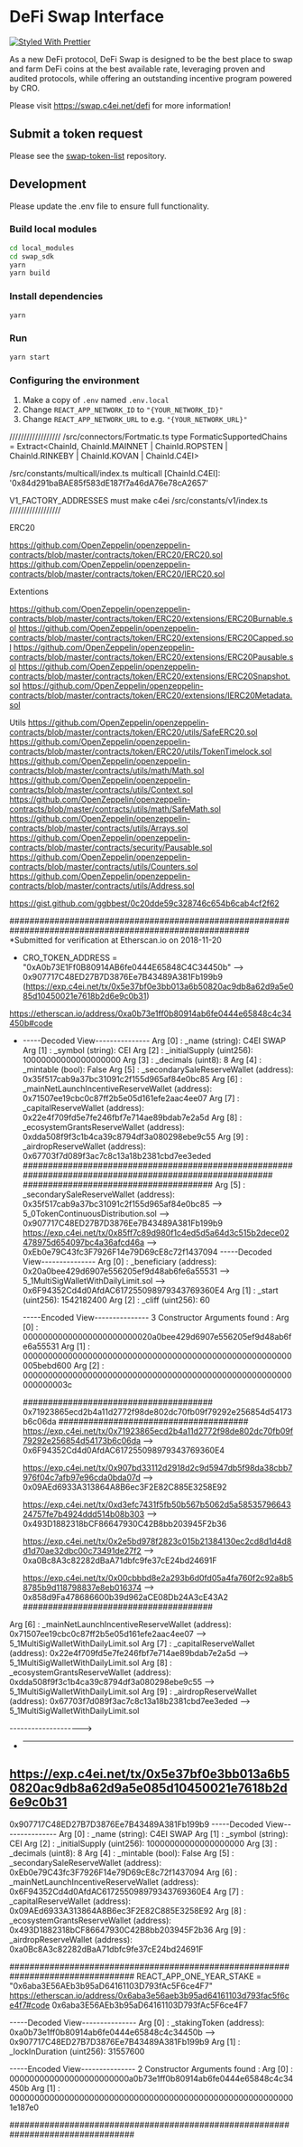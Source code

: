 # DeFi Swap Interface

[![Styled With Prettier](https://img.shields.io/badge/code_style-prettier-ff69b4.svg)](https://prettier.io/)

As a new DeFi protocol, DeFi Swap is designed to be the best place to swap and farm DeFi coins at the best available rate, leveraging proven and audited protocols, while offering an outstanding incentive program powered by CRO.

Please visit https://swap.c4ei.net/defi for more information!

## Submit a token request

Please see the [swap-token-list](https://github.com/crypto-com/swap-token-list) repository.

## Development

Please update the .env file to ensure full functionality.

### Build local modules

```bash
cd local_modules
cd swap_sdk
yarn
yarn build
```

### Install dependencies

```bash
yarn
```

### Run

```bash
yarn start
```

### Configuring the environment

1. Make a copy of `.env` named `.env.local`
2. Change `REACT_APP_NETWORK_ID` to `"{YOUR_NETWORK_ID}"`
3. Change `REACT_APP_NETWORK_URL` to e.g. `"{YOUR_NETWORK_URL}"` 



//////////////////
/src/connectors/Fortmatic.ts
type FormaticSupportedChains = Extract<ChainId, ChainId.MAINNET | ChainId.ROPSTEN | ChainId.RINKEBY | ChainId.KOVAN | ChainId.C4EI>

/src/constants/multicall/index.ts
multicall [ChainId.C4EI]: '0x84d291baBAE85f583dE187f7a46dA76e78cA2657'

V1_FACTORY_ADDRESSES must make c4ei 
/src/constants/v1/index.ts
//////////////////



ERC20
 
https://github.com/OpenZeppelin/openzeppelin-contracts/blob/master/contracts/token/ERC20/ERC20.sol
https://github.com/OpenZeppelin/openzeppelin-contracts/blob/master/contracts/token/ERC20/IERC20.sol
 
Extentions
 
https://github.com/OpenZeppelin/openzeppelin-contracts/blob/master/contracts/token/ERC20/extensions/ERC20Burnable.sol
https://github.com/OpenZeppelin/openzeppelin-contracts/blob/master/contracts/token/ERC20/extensions/ERC20Capped.sol
https://github.com/OpenZeppelin/openzeppelin-contracts/blob/master/contracts/token/ERC20/extensions/ERC20Pausable.sol
https://github.com/OpenZeppelin/openzeppelin-contracts/blob/master/contracts/token/ERC20/extensions/ERC20Snapshot.sol
https://github.com/OpenZeppelin/openzeppelin-contracts/blob/master/contracts/token/ERC20/extensions/IERC20Metadata.sol
 
Utils
https://github.com/OpenZeppelin/openzeppelin-contracts/blob/master/contracts/token/ERC20/utils/SafeERC20.sol
https://github.com/OpenZeppelin/openzeppelin-contracts/blob/master/contracts/token/ERC20/utils/TokenTimelock.sol
https://github.com/OpenZeppelin/openzeppelin-contracts/blob/master/contracts/utils/math/Math.sol
https://github.com/OpenZeppelin/openzeppelin-contracts/blob/master/contracts/utils/Context.sol
https://github.com/OpenZeppelin/openzeppelin-contracts/blob/master/contracts/utils/math/SafeMath.sol
https://github.com/OpenZeppelin/openzeppelin-contracts/blob/master/contracts/utils/Arrays.sol
https://github.com/OpenZeppelin/openzeppelin-contracts/blob/master/contracts/security/Pausable.sol
https://github.com/OpenZeppelin/openzeppelin-contracts/blob/master/contracts/utils/Counters.sol
https://github.com/OpenZeppelin/openzeppelin-contracts/blob/master/contracts/utils/Address.sol
 

https://gist.github.com/ggbbest/0c20dde59c328746c654b6cab4cf2f62

########################################################################################################
*Submitted for verification at Etherscan.io on 2018-11-20
* CRO_TOKEN_ADDRESS = "0xA0b73E1Ff0B80914AB6fe0444E65848C4C34450b"    --> 0x907717C48ED27B7D3876Ee7B43489A381Fb199b9  	(https://exp.c4ei.net/tx/0x5e37bf0e3bb013a6b50820ac9db8a62d9a5e085d10450021e7618b2d6e9c0b31)
	
https://etherscan.io/address/0xa0b73e1ff0b80914ab6fe0444e65848c4c34450b#code
* -----Decoded View---------------
Arg [0] : _name (string): C4EI SWAP
Arg [1] : _symbol (string): CEI
Arg [2] : _initialSupply (uint256): 10000000000000000000
Arg [3] : _decimals (uint8): 8
Arg [4] : _mintable (bool): False
Arg [5] : _secondarySaleReserveWallet (address):			0x35f517cab9a37bc31091c2f155d965af84e0bc85
Arg [6] : _mainNetLaunchIncentiveReserveWallet (address):	0x71507ee19cbc0c87ff2b5e05d161efe2aac4ee07
Arg [7] : _capitalReserveWallet (address):					0x22e4f709fd5e7fe246fbf7e714ae89bdab7e2a5d
Arg [8] : _ecosystemGrantsReserveWallet (address):			0xdda508f9f3c1b4ca39c8794df3a080298ebe9c55
Arg [9] : _airdropReserveWallet (address):					0x67703f7d089f3ac7c8c13a18b2381cbd7ee3eded
########################################################################################################
######################################
Arg [5] : _secondarySaleReserveWallet (address):			0x35f517cab9a37bc31091c2f155d965af84e0bc85 --> 5_0TokenContinuousDistribution.sol --> 0x907717C48ED27B7D3876Ee7B43489A381Fb199b9 
															https://exp.c4ei.net/tx/0x85ff7c89d980f1c4ed5d5a64d3c515b2dece02478975d654097bc4a36afcd46a
															--> 0xEb0e79C43fc3F7926F14e79D69cE8c72f1437094
	-----Decoded View---------------
	Arg [0] : _beneficiary (address):						0x20a0bee429d6907e556205ef9d48ab6fe6a55531 --> 5_1MultiSigWalletWithDailyLimit.sol --> 0x6F94352Cd4d0AfdAC617255098979343769360E4
	Arg [1] : _start (uint256): 1542182400
	Arg [2] : _cliff (uint256): 60

	-----Encoded View---------------
	3 Constructor Arguments found :
	Arg [0] : 00000000000000000000000020a0bee429d6907e556205ef9d48ab6fe6a55531
	Arg [1] : 000000000000000000000000000000000000000000000000000000005bebd600
	Arg [2] : 000000000000000000000000000000000000000000000000000000000000003c

	######################################		0x71923865ecd2b4a11d2772f98de802dc70fb09f79292e256854d54173b6c06da   ######################################
	https://exp.c4ei.net/tx/0x71923865ecd2b4a11d2772f98de802dc70fb09f79292e256854d54173b6c06da
	--> 0x6F94352Cd4d0AfdAC617255098979343769360E4

	https://exp.c4ei.net/tx/0x907bd33112d2918d2c9d5947db5f98da38cbb7976f04c7afb97e96cda0bda07d
	--> 0x09AEd6933A313864A8B6ec3F2E82C885E3258E92

	https://exp.c4ei.net/tx/0xd3efc7431f5fb50b567b5062d5a5853579664324757fe7b4924ddd514b08b303
	--> 0x493D1882318bCF86647930C42B8bb203945F2b36

	https://exp.c4ei.net/tx/0x2e5bd978f2823c015b21384130ec2cd8d1d4d8d1d70ae32dbc00c73491de27f2
	--> 0xa0Bc8A3c82282dBaA71dbfc9fe37cE24bd24691F

	https://exp.c4ei.net/tx/0x00cbbbd8e2a293b6d0fd05a4fa760f2c92a8b58785b9d118798837e8eb016374
	--> 0x858d9Fa478686600b39d962aCE08Db24A3cE43A2
	######################################

Arg [6] : _mainNetLaunchIncentiveReserveWallet (address):	0x71507ee19cbc0c87ff2b5e05d161efe2aac4ee07 --> 5_1MultiSigWalletWithDailyLimit.sol
Arg [7] : _capitalReserveWallet (address):					0x22e4f709fd5e7fe246fbf7e714ae89bdab7e2a5d --> 5_1MultiSigWalletWithDailyLimit.sol
Arg [8] : _ecosystemGrantsReserveWallet (address):			0xdda508f9f3c1b4ca39c8794df3a080298ebe9c55 --> 5_1MultiSigWalletWithDailyLimit.sol
Arg [9] : _airdropReserveWallet (address):					0x67703f7d089f3ac7c8c13a18b2381cbd7ee3eded --> 5_1MultiSigWalletWithDailyLimit.sol



-------------------->
* --------------------
https://exp.c4ei.net/tx/0x5e37bf0e3bb013a6b50820ac9db8a62d9a5e085d10450021e7618b2d6e9c0b31
--------------------
0x907717C48ED27B7D3876Ee7B43489A381Fb199b9
-----Decoded View---------------
Arg [0] : _name (string): C4EI SWAP
Arg [1] : _symbol (string): CEI
Arg [2] : _initialSupply (uint256): 10000000000000000000
Arg [3] : _decimals (uint8): 8
Arg [4] : _mintable (bool): False
Arg [5] : _secondarySaleReserveWallet (address):			0xEb0e79C43fc3F7926F14e79D69cE8c72f1437094
Arg [6] : _mainNetLaunchIncentiveReserveWallet (address):	0x6F94352Cd4d0AfdAC617255098979343769360E4
Arg [7] : _capitalReserveWallet (address):					0x09AEd6933A313864A8B6ec3F2E82C885E3258E92
Arg [8] : _ecosystemGrantsReserveWallet (address):			0x493D1882318bCF86647930C42B8bb203945F2b36
Arg [9] : _airdropReserveWallet (address):					0xa0Bc8A3c82282dBaA71dbfc9fe37cE24bd24691F



#################################################################################
REACT_APP_ONE_YEAR_STAKE = "0x6aba3E56AEb3b95aD64161103D793fAc5F6ce4F7"
https://etherscan.io/address/0x6aba3e56aeb3b95ad64161103d793fac5f6ce4f7#code
0x6aba3E56AEb3b95aD64161103D793fAc5F6ce4F7

-----Decoded View---------------
Arg [0] : _stakingToken (address): 0xa0b73e1ff0b80914ab6fe0444e65848c4c34450b    --> 0x907717C48ED27B7D3876Ee7B43489A381Fb199b9 
Arg [1] : _lockInDuration (uint256): 31557600

-----Encoded View---------------
2 Constructor Arguments found :
Arg [0] : 000000000000000000000000a0b73e1ff0b80914ab6fe0444e65848c4c34450b
Arg [1] : 0000000000000000000000000000000000000000000000000000000001e187e0

#################################################################################
